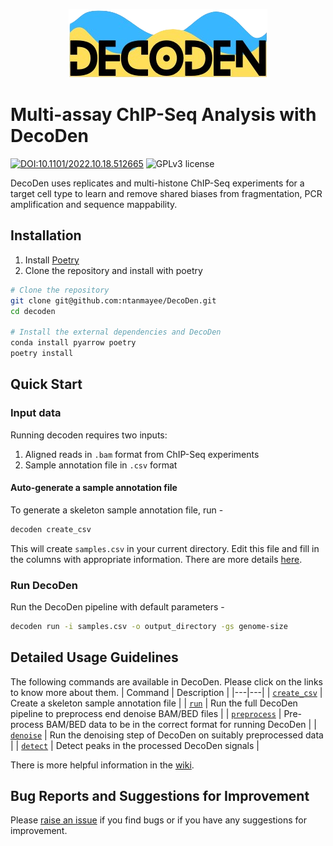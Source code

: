 <p align="center">
    <img src="utils/logo.png" alt="decoden logo">
</p>

# Multi-assay ChIP-Seq Analysis with DecoDen
[![DOI:10.1101/2022.10.18.512665](https://img.shields.io/badge/DOI-10.1101/2022.10.18.512665-B31B1B.svg)](https://doi.org/10.1101/2022.10.18.512665)
![GPLv3 license](https://img.shields.io/github/license/ntanmayee/DecoDen)

DecoDen uses replicates and multi-histone ChIP-Seq experiments for a target cell type to learn and remove shared biases from fragmentation, PCR amplification and sequence mappability.

## Installation
1. Install [Poetry](https://python-poetry.org/)
2. Clone the repository and install with poetry
```sh
# Clone the repository
git clone git@github.com:ntanmayee/DecoDen.git
cd decoden

# Install the external dependencies and DecoDen
conda install pyarrow poetry
poetry install
```

## Quick Start

### Input data

Running decoden requires two inputs:
1. Aligned reads in `.bam` format from ChIP-Seq experiments
2. Sample annotation file in `.csv` format

#### Auto-generate a sample annotation file
To generate a skeleton sample annotation file, run -
```sh
decoden create_csv 
```
This will create `samples.csv` in your current directory. Edit this file and fill in the columns with appropriate information. There are more details [here](https://github.com/ntanmayee/decoden/wiki/Preparing-a-sample-annotation-file).

### Run DecoDen
Run the DecoDen pipeline with default parameters -
```sh
decoden run -i samples.csv -o output_directory -gs genome-size
```

## Detailed Usage Guidelines
The following commands are available in DecoDen. Please click on the links to know more about them.
| Command | Description |
|---|---|
| [`create_csv`](https://github.com/ntanmayee/decoden/wiki/Preparing-a-sample-annotation-file) | Create a skeleton sample annotation file |
| [`run`](https://github.com/ntanmayee/decoden/wiki/Run-the-DecoDen-pipeline) | Run the full DecoDen pipeline to preprocess end denoise BAM/BED files |
| [`preprocess`](https://github.com/ntanmayee/decoden/wiki/Preprocess-alignment-files) | Pre-process BAM/BED data to be in the correct format for running DecoDen |
| [`denoise`](https://github.com/ntanmayee/decoden/wiki/Run-denoising) | Run the denoising step of DecoDen on suitably preprocessed data |
| [`detect`](https://github.com/ntanmayee/decoden/wiki/Detect-peaks) | Detect peaks in the processed DecoDen signals |

There is more helpful information in the [wiki](https://github.com/ntanmayee/DecoDen/wiki).


## Bug Reports and Suggestions for Improvement
Please [raise an issue](https://github.com/ntanmayee/DecoDen/issues/new) if you find bugs or if you have any suggestions for improvement.
